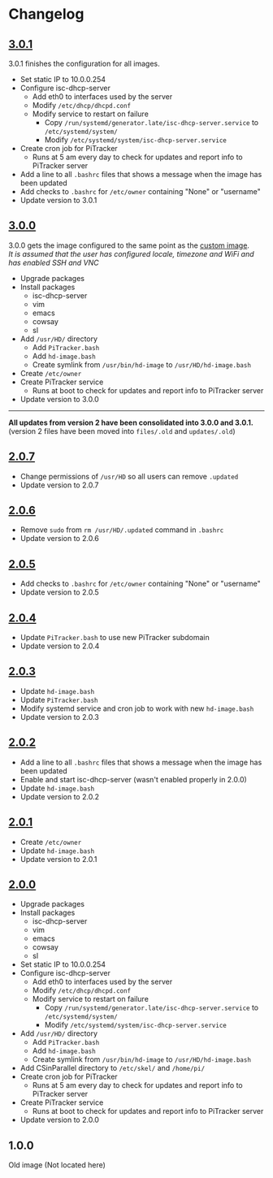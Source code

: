 # Changelog

## [3.0.1](updates/3.0.1.yaml)

3.0.1 finishes the configuration for all images.
- Set static IP to 10.0.0.254
- Configure isc-dhcp-server
  - Add eth0 to interfaces used by the server
  - Modify `/etc/dhcp/dhcpd.conf`
  - Modify service to restart on failure
    - Copy `/run/systemd/generator.late/isc-dhcp-server.service` to `/etc/systemd/system/`
    - Modify `/etc/systemd/system/isc-dhcp-server.service`
- Create cron job for PiTracker
  - Runs at 5 am every day to check for updates and report info to PiTracker server
- Add a line to all `.bashrc` files that shows a message when the image has been updated
- Add checks to `.bashrc` for `/etc/owner` containing "None" or "username"
- Update version to 3.0.1


## [3.0.0](updates/3.0.0.yaml)

3.0.0 gets the image configured to the same point as the [custom image](https://stogit.cs.stolaf.edu/hd-image/hd-image-gen).  
*It is assumed that the user has configured locale, timezone and WiFi and has enabled SSH and VNC*
- Upgrade packages
- Install packages
  - isc-dhcp-server
  - vim
  - emacs
  - cowsay
  - sl
- Add `/usr/HD/` directory
  - Add `PiTracker.bash`
  - Add `hd-image.bash`
  - Create symlink from `/usr/bin/hd-image` to `/usr/HD/hd-image.bash`
- Create `/etc/owner`
- Create PiTracker service
  - Runs at boot to check for updates and report info to PiTracker server
- Update version to 3.0.0


---

**All updates from version 2 have been consolidated into 3.0.0 and 3.0.1.**  
(version 2 files have been moved into `files/.old` and `updates/.old`)


## [2.0.7](updates/.old/2.0.7.yaml)

- Change permissions of `/usr/HD` so all users can remove `.updated`
- Update version to 2.0.7


## [2.0.6](updates/.old/2.0.6.yaml)

- Remove `sudo` from `rm /usr/HD/.updated` command in `.bashrc`
- Update version to 2.0.6


## [2.0.5](updates/.old/2.0.5.yaml)

- Add checks to `.bashrc` for `/etc/owner` containing "None" or "username"
- Update version to 2.0.5


## [2.0.4](updates/.old/2.0.4.yaml)

- Update `PiTracker.bash` to use new PiTracker subdomain
- Update version to 2.0.4


## [2.0.3](updates/.old/2.0.3.yaml)

- Update `hd-image.bash`
- Update `PiTracker.bash`
- Modify systemd service and cron job to work with new `hd-image.bash`
- Update version to 2.0.3


## [2.0.2](updates/.old/2.0.2.yaml)

- Add a line to all `.bashrc` files that shows a message when the image has been updated
- Enable and start isc-dhcp-server (wasn't enabled properly in 2.0.0)
- Update `hd-image.bash`
- Update version to 2.0.2


## [2.0.1](updates/.old/2.0.1.yaml)

- Create `/etc/owner`
- Update `hd-image.bash`
- Update version to 2.0.1


## [2.0.0](updates/.old/2.0.0.yaml)

- Upgrade packages
- Install packages
  - isc-dhcp-server
  - vim
  - emacs
  - cowsay
  - sl
- Set static IP to 10.0.0.254
- Configure isc-dhcp-server
  - Add eth0 to interfaces used by the server
  - Modify `/etc/dhcp/dhcpd.conf`
  - Modify service to restart on failure
    - Copy `/run/systemd/generator.late/isc-dhcp-server.service` to `/etc/systemd/system/`
    - Modify `/etc/systemd/system/isc-dhcp-server.service`
- Add `/usr/HD/` directory
  - Add `PiTracker.bash`
  - Add `hd-image.bash`
  - Create symlink from `/usr/bin/hd-image` to `/usr/HD/hd-image.bash`
- Add CSinParallel directory to `/etc/skel/` and `/home/pi/`
- Create cron job for PiTracker
  - Runs at 5 am every day to check for updates and report info to PiTracker server
- Create PiTracker service
  - Runs at boot to check for updates and report info to PiTracker server
- Update version to 2.0.0


## 1.0.0

Old image (Not located here)
